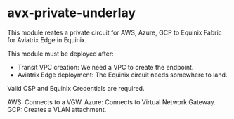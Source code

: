 # avx-private-underlay
This module reates a private circuit for AWS, Azure, GCP to Equinix Fabric for Aviatrix Edge in Equinix.

This module must be deployed after:
* Transit VPC creation: We need a VPC to create the endpoint.
* Aviatrix Edge deployment: The Equinix circuit needs somewhere to land.

Valid CSP and Equinix Credentials are required.

AWS: Connects to a VGW.
Azure: Connects to Virtual Network Gateway.
GCP: Creates a VLAN attachment.